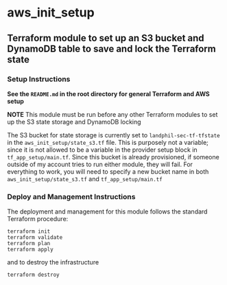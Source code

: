 # aws_init_setup
## Terraform module to set up an S3 bucket and DynamoDB table to save and lock the Terraform state
### Setup Instructions
**See the `README.md` in the root directory for general Terraform and AWS setup**

**NOTE** This module must be run before any other Terraform modules to set up the S3 state storage and DynamoDB locking

The S3 bucket for state storage is currently set to `landphil-sec-tf-tfstate` in the `aws_init_setup/state_s3.tf` file. This is purposely not a 
variable; since it is not allowed to be a variable in the provider setup block in `tf_app_setup/main.tf`. Since this bucket is
already provisioned, if someone outside of my account tries to run either module, they will fail. For everything to work, you will need
to specify a new bucket name in both `aws_init_setup/state_s3.tf` and `tf_app_setup/main.tf`

### Deploy and Management Instructions
The deployment and management for this module follows the standard Terraform procedure:
```
terraform init
terraform validate
terraform plan
terraform apply
```
and to destroy the infrastructure
```
terraform destroy
